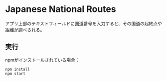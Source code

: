 # Japanese National Routes

アプリ上部のテキストフィールドに国道番号を入力すると、その国道の起終点や距離が調べられる。

##  実行
npmがインストールされている場合：
```
npm install
npm start
```